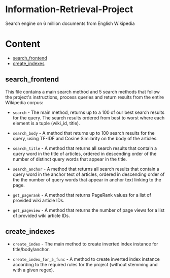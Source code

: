 # Information-Retrieval-Project
Search engine on 6 million documents from English Wikipedia

Content
==========

<!--ts-->
- [search_frontend](#search_frontend)
- [create_indexes](#create_indexes)
<!--te-->


## search_frontend
This file contains a main search method and 5 search methods that follow the project's instructions, process queries and return results from the entire Wikipedia corpus:

- `search` - The main method, returns up to a 100 of our best search results for the query. The search results ordered from best to worst where each element is a tuple (wiki_id, title).

- `search_body` - A method that returns up to 100 search results for the query, using TF-IDF and Cosine Similarity on the body of the articles.

- `search_title` - A method that returns all search results that contain a query word in the title of articles, ordered in descending order of the number of distinct query words that appear in the title.

- `search_anchor` - A method that returns all search results that contain a query word in the anchor text of articles, ordered in
descending order of the the number of query words that appear in anchor text linking to the page.

- `get_pagerank` - A method that returns PageRank values for a list of provided wiki article IDs.

- `get_pageview` - A method that returns the number of page views for a list of provided wiki article IDs.

## create_indexes

- `create_index` - The main method to create inverted index instance for title/body/anchor.

- `create_index_for_5_func` - A method to create inverted index instance according to the required rules for the project (without stemming and with a given regex).
